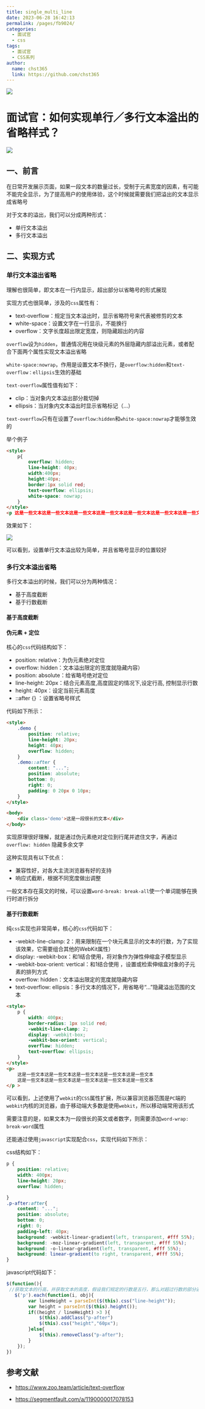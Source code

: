 ```yaml
---
title: single_multi_line
date: 2023-06-28 16:42:13
permalink: /pages/fb9024/
categories: 
  - 面试官
  - css
tags: 
  - 面试官
  - CSS系列
author: 
  name: chst365
  link: https://github.com/chst365
---
```

![](https://cdn.jsdelivr.net/gh/chst365/bolgImgs/imgs/topImgs/274.jpg)
# 面试官：如何实现单行／多行文本溢出的省略样式？

 ![](https://static.vue-js.com/ada8d840-a0e9-11eb-ab90-d9ae814b240d.png)


## 一、前言

在日常开发展示页面，如果一段文本的数量过长，受制于元素宽度的因素，有可能不能完全显示，为了提高用户的使用体验，这个时候就需要我们把溢出的文本显示成省略号

对于文本的溢出，我们可以分成两种形式：

- 单行文本溢出
- 多行文本溢出



## 二、实现方式



### 单行文本溢出省略

理解也很简单，即文本在一行内显示，超出部分以省略号的形式展现

实现方式也很简单，涉及的`css`属性有：

- text-overflow：规定当文本溢出时，显示省略符号来代表被修剪的文本
- white-space：设置文字在一行显示，不能换行
- overflow：文字长度超出限定宽度，则隐藏超出的内容

`overflow`设为`hidden`，普通情况用在块级元素的外层隐藏内部溢出元素，或者配合下面两个属性实现文本溢出省略

`white-space:nowrap`，作用是设置文本不换行，是`overflow:hidden`和`text-overflow：ellipsis`生效的基础

`text-overflow`属性值有如下：

- clip：当对象内文本溢出部分裁切掉
- ellipsis：当对象内文本溢出时显示省略标记（...）

`text-overflow`只有在设置了`overflow:hidden`和`white-space:nowrap`才能够生效的

举个例子

```html
<style>
    p{
        overflow: hidden;
        line-height: 40px;
        width:400px;
        height:40px;
        border:1px solid red;
        text-overflow: ellipsis;
        white-space: nowrap;
    }
</style>
<p 这是一些文本这是一些文本这是一些文本这是一些文本这是一些文本这是一些文本这是一些文本这是一些文本这是一些文本这是一些文本</p >
```

效果如下：

 ![](https://static.vue-js.com/bb3048e0-a0e9-11eb-85f6-6fac77c0c9b3.png)

可以看到，设置单行文本溢出较为简单，并且省略号显示的位置较好



### 多行文本溢出省略

多行文本溢出的时候，我们可以分为两种情况：

- 基于高度截断
- 基于行数截断



#### 基于高度截断

#### 伪元素 + 定位

核心的`css`代码结构如下：

- position: relative：为伪元素绝对定位
- overflow: hidden：文本溢出限定的宽度就隐藏内容）
- position: absolute：给省略号绝对定位
- line-height: 20px：结合元素高度,高度固定的情况下,设定行高, 控制显示行数
- height: 40px：设定当前元素高度
- ::after {} ：设置省略号样式

代码如下所示：

```html
<style>
    .demo {
        position: relative;
        line-height: 20px;
        height: 40px;
        overflow: hidden;
    }
    .demo::after {
        content: "...";
        position: absolute;
        bottom: 0;
        right: 0;
        padding: 0 20px 0 10px;
    }
</style>

<body>
    <div class='demo'>这是一段很长的文本</div>
</body>
```

实现原理很好理解，就是通过伪元素绝对定位到行尾并遮住文字，再通过 `overflow: hidden` 隐藏多余文字

这种实现具有以下优点：

- 兼容性好，对各大主流浏览器有好的支持
- 响应式截断，根据不同宽度做出调整

一般文本存在英文的时候，可以设置`word-break: break-all`使一个单词能够在换行时进行拆分



#### 基于行数截断

纯`css`实现也非常简单，核心的`css`代码如下：

- -webkit-line-clamp: 2：用来限制在一个块元素显示的文本的行数，为了实现该效果，它需要组合其他的WebKit属性）
- display: -webkit-box：和1结合使用，将对象作为弹性伸缩盒子模型显示 
- -webkit-box-orient: vertical：和1结合使用 ，设置或检索伸缩盒对象的子元素的排列方式 
- overflow: hidden：文本溢出限定的宽度就隐藏内容
- text-overflow: ellipsis：多行文本的情况下，用省略号“…”隐藏溢出范围的文本

```html
<style>
    p {
        width: 400px;
        border-radius: 1px solid red;
        -webkit-line-clamp: 2;
        display: -webkit-box;
        -webkit-box-orient: vertical;
        overflow: hidden;
        text-overflow: ellipsis;
    }
</style>
<p>
    这是一些文本这是一些文本这是一些文本这是一些文本这是一些文本
    这是一些文本这是一些文本这是一些文本这是一些文本这是一些文本
</p >
```

可以看到，上述使用了`webkit`的`CSS`属性扩展，所以兼容浏览器范围是`PC`端的`webkit`内核的浏览器，由于移动端大多数是使用`webkit`，所以移动端常用该形式

需要注意的是，如果文本为一段很长的英文或者数字，则需要添加`word-wrap: break-word`属性

还能通过使用`javascript`实现配合`css`，实现代码如下所示：

css结构如下：

```css
p {
    position: relative;
    width: 400px;
    line-height: 20px;
    overflow: hidden;

}
.p-after:after{
    content: "..."; 
    position: absolute; 
    bottom: 0; 
    right: 0; 
    padding-left: 40px;
    background: -webkit-linear-gradient(left, transparent, #fff 55%);
    background: -moz-linear-gradient(left, transparent, #fff 55%);
    background: -o-linear-gradient(left, transparent, #fff 55%);
    background: linear-gradient(to right, transparent, #fff 55%);
}
```

javascript代码如下：

```js
$(function(){
 //获取文本的行高，并获取文本的高度，假设我们规定的行数是五行，那么对超过行数的部分进行限制高度，并加上省略号
   $('p').each(function(i, obj){
        var lineHeight = parseInt($(this).css("line-height"));
        var height = parseInt($(this).height());
        if((height / lineHeight) >3 ){
            $(this).addClass("p-after")
            $(this).css("height","60px");
        }else{
            $(this).removeClass("p-after");
        }
    });
})
```







## 参考文献

- https://www.zoo.team/article/text-overflow

- https://segmentfault.com/a/1190000017078153